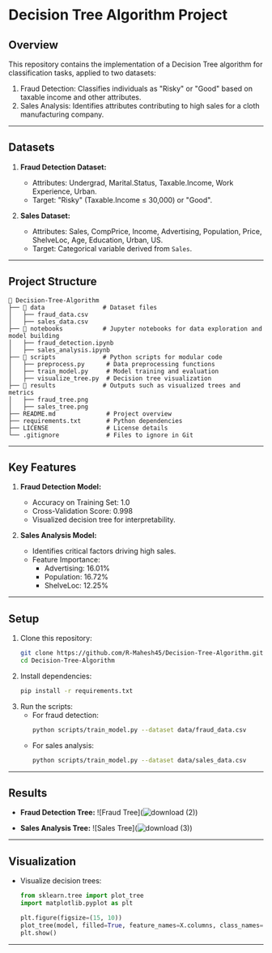 # **Decision Tree Algorithm Project**

## **Overview**
This repository contains the implementation of a Decision Tree algorithm for classification tasks, applied to two datasets:
1. Fraud Detection: Classifies individuals as "Risky" or "Good" based on taxable income and other attributes.
2. Sales Analysis: Identifies attributes contributing to high sales for a cloth manufacturing company.

---

## **Datasets**
1. **Fraud Detection Dataset:**
   - Attributes: Undergrad, Marital.Status, Taxable.Income, Work Experience, Urban.
   - Target: "Risky" (Taxable.Income ≤ 30,000) or "Good".

2. **Sales Dataset:**
   - Attributes: Sales, CompPrice, Income, Advertising, Population, Price, ShelveLoc, Age, Education, Urban, US.
   - Target: Categorical variable derived from `Sales`.

---

## **Project Structure**
```
📂 Decision-Tree-Algorithm
├── 📁 data                # Dataset files
│   ├── fraud_data.csv
│   ├── sales_data.csv
├── 📁 notebooks           # Jupyter notebooks for data exploration and model building
│   ├── fraud_detection.ipynb
│   ├── sales_analysis.ipynb
├── 📁 scripts             # Python scripts for modular code
│   ├── preprocess.py      # Data preprocessing functions
│   ├── train_model.py     # Model training and evaluation
│   ├── visualize_tree.py  # Decision tree visualization
├── 📁 results             # Outputs such as visualized trees and metrics
│   ├── fraud_tree.png
│   ├── sales_tree.png
├── README.md              # Project overview
├── requirements.txt       # Python dependencies
├── LICENSE                # License details
└── .gitignore             # Files to ignore in Git
```

---

## **Key Features**
1. **Fraud Detection Model:**
   - Accuracy on Training Set: 1.0
   - Cross-Validation Score: 0.998
   - Visualized decision tree for interpretability.

2. **Sales Analysis Model:**
   - Identifies critical factors driving high sales.
   - Feature Importance:
     - Advertising: 16.01%
     - Population: 16.72%
     - ShelveLoc: 12.25%

---

## **Setup**
1. Clone this repository:
   ```bash
   git clone https://github.com/R-Mahesh45/Decision-Tree-Algorithm.git
   cd Decision-Tree-Algorithm
   ```
2. Install dependencies:
   ```bash
   pip install -r requirements.txt
   ```
3. Run the scripts:
   - For fraud detection:
     ```bash
     python scripts/train_model.py --dataset data/fraud_data.csv
     ```
   - For sales analysis:
     ```bash
     python scripts/train_model.py --dataset data/sales_data.csv
     ```

---

## **Results**
- **Fraud Detection Tree:**
  ![Fraud Tree](![download (2)](https://github.com/user-attachments/assets/86612b54-c1dc-463f-8a1a-d993e31db6df))



- **Sales Analysis Tree:**
  ![Sales Tree](![download (3)](https://github.com/user-attachments/assets/deaa34a1-cb4a-4cfd-a54e-d041a26abec7))


---

## **Visualization**
- Visualize decision trees:
  ```python
  from sklearn.tree import plot_tree
  import matplotlib.pyplot as plt

  plt.figure(figsize=(15, 10))
  plot_tree(model, filled=True, feature_names=X.columns, class_names=["Risky", "Good"])
  plt.show()
  ```
---
